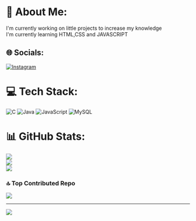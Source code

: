 # 💫 About Me:
I'm currently working on little projects to increase my knowledge<br>I'm currently learning HTML,CSS and JAVASCRIPT<br>


## 🌐 Socials:
[![Instagram](https://img.shields.io/badge/Instagram-%23E4405F.svg?logo=Instagram&logoColor=white)](https://instagram.com/gonza_marsala) 

# 💻 Tech Stack:
![C](https://img.shields.io/badge/c-%2300599C.svg?style=plastic&logo=c&logoColor=white) ![Java](https://img.shields.io/badge/java-%23ED8B00.svg?style=plastic&logo=openjdk&logoColor=white) ![JavaScript](https://img.shields.io/badge/javascript-%23323330.svg?style=plastic&logo=javascript&logoColor=%23F7DF1E) ![MySQL](https://img.shields.io/badge/mysql-4479A1.svg?style=plastic&logo=mysql&logoColor=white)
# 📊 GitHub Stats:
![](https://github-readme-stats.vercel.app/api?username=Pekee0&theme=dracula&hide_border=false&include_all_commits=true&count_private=false)<br/>
![](https://github-readme-streak-stats.herokuapp.com/?user=Pekee0&theme=dracula&hide_border=false)<br/>
![](https://github-readme-stats.vercel.app/api/top-langs/?username=Pekee0&theme=dracula&hide_border=false&include_all_commits=true&count_private=false&layout=compact)

### 🔝 Top Contributed Repo
![](https://github-contributor-stats.vercel.app/api?username=Pekee0&limit=5&theme=dracula&combine_all_yearly_contributions=true)

---
[![](https://visitcount.itsvg.in/api?id=Pekee0&icon=9&color=2)](https://visitcount.itsvg.in)

<!-- Proudly created with GPRM ( https://gprm.itsvg.in ) -->